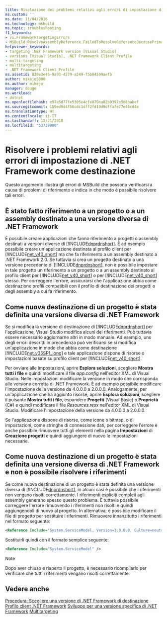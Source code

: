 ```yaml
---
title: Risoluzione dei problemi relativi agli errori di impostazione di .NET Framework come destinazione | Microsoft Docs
ms.custom: ''
ms.date: 11/04/2016
ms.technology: msbuild
ms.topic: troubleshooting
f1_keywords:
- vs.FrameworkTargetingErrors
- MSBuild.ResolveAssemblyReference.FailedToResolveReferenceBecausePrimaryAssemblyInExclusionList
helpviewer_keywords:
- targeting .NET Framework version [Visual Studio]
- versions [Visual Studio], .NET Framework Client Profile
- multi-targeting
- multitargeting
- .NET Framework Client Profile
ms.assetid: 830e3e45-9a93-4279-a249-75b84599aefb
author: mikejo5000
ms.author: mikejo
manager: douge
ms.workload:
- dotnet
ms.openlocfilehash: e97a5d77fe5305e4cfe879ea82b9397e5e8babef
ms.sourcegitcommit: 159ed9d4f56cdc1dff2fd19d9dffafe77e46cd4e
ms.translationtype: HT
ms.contentlocale: it-IT
ms.lasthandoff: 12/21/2018
ms.locfileid: "53739900"
---
```

# <a name="troubleshoot-net-framework-targeting-errors"></a>Risolvere i problemi relativi agli errori di impostazione di .NET Framework come destinazione
Questo argomento illustra gli errori di MSBuild che possono verificarsi a causa di problemi di riferimento e indica in che modo è possibile risolvere tali errori.

## <a name="you-have-referenced-a-project-or-assembly-that-targets-a-different-version-of-the-net-framework"></a>È stato fatto riferimento a un progetto o a un assembly destinato a una versione diversa di .NET Framework
 È possibile creare applicazioni che fanno riferimento a progetti o assembly destinati a versioni diverse di [!INCLUDE[dnprdnshort](../code-quality/includes/dnprdnshort_md.md)]. È ad esempio possibile creare un'applicazione destinata al profilo client per [!INCLUDE[net_v40_short](../code-quality/includes/net_v40_short_md.md)] ma che fa riferimento a un assembly destinato a .NET Framework 2.0. Se tuttavia si crea un progetto destinato a una versione precedente di [!INCLUDE[dnprdnshort](../code-quality/includes/dnprdnshort_md.md)], non è possibile impostare in tale progetto un riferimento a un progetto o a un assembly destinato al profilo client per [!INCLUDE[net_v40_short](../code-quality/includes/net_v40_short_md.md)] o per [!INCLUDE[net_v40_short](../code-quality/includes/net_v40_short_md.md)] stesso. Per correggere l'errore, assicurarsi che l'applicazione abbia come destinazione profili compatibili con il profilo di destinazione dei progetti o degli assembly a cui fa riferimento.

## <a name="you-have-re-targeted-a-project-to-a-different-version-of-the-net-framework"></a>Come nuova destinazione di un progetto è stata definita una versione diversa di .NET Framework
 Se si modifica la versione di destinazione di [!INCLUDE[dnprdnshort](../code-quality/includes/dnprdnshort_md.md)] per l'applicazione, Visual Studio modifica alcuni dei riferimenti. Può tuttavia essere necessario aggiornarne altri in modo manuale. Ad esempio, uno degli errori descritti in precedenza può verificarsi se si modifica un'applicazione in modo che abbia come destinazione [!INCLUDE[net_v35SP1_long](../msbuild/includes/net_v35sp1_long_md.md)] e tale applicazione dispone di risorse o impostazioni basate su profilo client per [!INCLUDE[net_v40_short](../code-quality/includes/net_v40_short_md.md)].

 Per ovviare alle impostazioni, aprire **Esplora soluzioni**, scegliere **Mostra tutti i file** e quindi modificare il file *app.config* nell'editor XML di Visual Studio. Nelle impostazioni modificare la versione in modo che corrisponda alle versione corretta di .NET Framework. È ad esempio possibile modificare l'impostazione della versione da 4.0.0.0 a 2.0.0.0. Analogamente, per un'applicazione che ha aggiunto risorse, aprire **Esplora soluzioni**, scegliere il pulsante **Mostra tutti i file**, espandere **Progetti** (Visual Basic) o **Proprietà** (C#) e quindi modificare il file *Resources.resx* nell'editor XML di Visual Studio. Modificare l'impostazione della versione da 4.0.0.0 a 2.0.0.0.

 Se l'applicazione dispone di risorse, come icone o bitmap, o di impostazioni, come stringhe di connessione dati, per correggere l'errore è anche possibile rimuovere tutti gli elementi nella pagina **Impostazioni**  di **Creazione progetti** e quindi aggiungere di nuovo le impostazioni necessarie.

## <a name="you-have-re-targeted-a-project-to-a-different-version-of-the-net-framework-and-references-do-not-resolve"></a>Come nuova destinazione di un progetto è stata definita una versione diversa di .NET Framework e non è possibile risolvere i riferimenti
 Se come nuova destinazione di un progetto è stata definita una versione diversa di [!INCLUDE[dnprdnshort](../code-quality/includes/dnprdnshort_md.md)], in alcuni casi è possibile che i riferimenti non vengano risolti correttamente. I riferimenti espliciti completi agli assembly generano spesso questo problema. È tuttavia possibile correggere l'errore rimuovendo i riferimenti non risolti e quindi aggiungendoli di nuovo al progetto. In alternativa, è possibile modificare il file di progetto per sostituire i riferimenti. Rimuovere innanzitutto i riferimenti nel formato seguente:

```xml
<Reference Include="System.ServiceModel, Version=3.0.0.0, Culture=neutral, PublicKeyToken=b77a5c561934e089, processorArchitecture=MSIL" />
```

 Sostituirli quindi con il formato semplice seguente:

```xml
<Reference Include="System.ServiceModel" />
```

> [!NOTE]
>  Dopo aver chiuso e riaperto il progetto, è necessario ricompilarlo per verificare che tutti i riferimenti vengano risolti correttamente.

## <a name="see-also"></a>Vedere anche
 [Procedura: Scegliere una versione di .NET Framework di destinazione](../ide/how-to-target-a-version-of-the-dotnet-framework.md) [Profilo client .NET Framework](/dotnet/framework/deployment/client-profile) [Sviluppo per una versione specifica di .NET Framework](../ide/visual-studio-multi-targeting-overview.md) [Multitargeting](../msbuild/msbuild-multitargeting-overview.md)